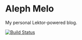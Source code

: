 # Aleph Melo
My personal Lektor-powered blog.

[![Build Status](https://travis-ci.org/alephmelo/blog.svg?branch=source)](https://travis-ci.org/alephmelo/blog)
